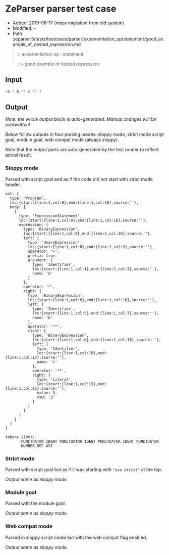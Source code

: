# ZeParser parser test case

- Added: 2019-06-17 (mass migration from old system)
- Modified: -
- Path: zeparser3/tests/testcases/parser/exponentiation_op/statement/good_example_of_nested_expression.md

> :: exponentiation op : statement
>
> ::> good example of nested expression

## Input

`````js
+a * b ** c ** 3
`````

## Output

_Note: the whole output block is auto-generated. Manual changes will be overwritten!_

Below follow outputs in four parsing modes: sloppy mode, strict mode script goal, module goal, web compat mode (always sloppy).

Note that the output parts are auto-generated by the test runner to reflect actual result.

### Sloppy mode

Parsed with script goal and as if the code did not start with strict mode header.

`````
ast: {
  type: 'Program',
  loc:{start:{line:1,col:0},end:{line:1,col:16},source:''},
  body: [
    {
      type: 'ExpressionStatement',
      loc:{start:{line:1,col:0},end:{line:1,col:16},source:''},
      expression: {
        type: 'BinaryExpression',
        loc:{start:{line:1,col:0},end:{line:1,col:16},source:''},
        left: {
          type: 'UnaryExpression',
          loc:{start:{line:1,col:0},end:{line:1,col:3},source:''},
          operator: '+',
          prefix: true,
          argument: {
            type: 'Identifier',
            loc:{start:{line:1,col:1},end:{line:1,col:3},source:''},
            name: 'a'
          }
        },
        operator: '*',
        right: {
          type: 'BinaryExpression',
          loc:{start:{line:1,col:0},end:{line:1,col:16},source:''},
          left: {
            type: 'Identifier',
            loc:{start:{line:1,col:5},end:{line:1,col:7},source:''},
            name: 'b'
          },
          operator: '**',
          right: {
            type: 'BinaryExpression',
            loc:{start:{line:1,col:0},end:{line:1,col:16},source:''},
            left: {
              type: 'Identifier',
              loc:{start:{line:1,col:10},end:{line:1,col:12},source:''},
              name: 'c'
            },
            operator: '**',
            right: {
              type: 'Literal',
              loc:{start:{line:1,col:15},end:{line:1,col:15},source:''},
              value: 3,
              raw: '3'
            }
          }
        }
      }
    }
  ]
}

tokens (10x):
       PUNCTUATOR IDENT PUNCTUATOR IDENT PUNCTUATOR IDENT PUNCTUATOR
       NUMBER_DEC ASI
`````

### Strict mode

Parsed with script goal but as if it was starting with `"use strict"` at the top.

_Output same as sloppy mode._

### Module goal

Parsed with the module goal.

_Output same as sloppy mode._

### Web compat mode

Parsed in sloppy script mode but with the web compat flag enabled.

_Output same as sloppy mode._
